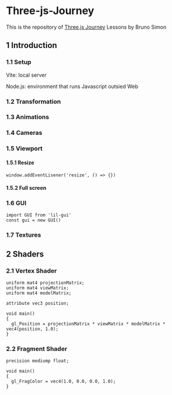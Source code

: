 # Three-js-Journey
This is the repository of [Three.js Journey](https://threejs-journey.com/) Lessons by Bruno Simon

## 1 Introduction

### 1.1 Setup
Vite: local server

Node.js: environment that runs Javascript outsied Web

### 1.2 Transformation

### 1.3 Animations

### 1.4 Cameras

### 1.5 Viewport 

#### 1.5.1 Resize
```
window.addEventLisener('resize', () => {})
```
#### 1.5.2 Full screen

### 1.6 GUI
```
import GUI from 'lil-gui'
const gui = new GUI()
```

### 1.7 Textures

## 2 Shaders
### 2.1 Vertex Shader
```
uniform mat4 projectionMatrix;
uniform mat4 viewMatrix;
uniform mat4 modelMatrix;

attribute vec3 position;

void main()
{
  gl_Position = projectionMatrix * viewMatrix * modelMatrix * vec4(position, 1.0);
}
```

### 2.2 Fragment Shader
```
precision mediump float;

void main()
{
  gl_FragColor = vec4(1.0, 0.0, 0.0, 1.0);
}
```

